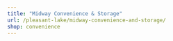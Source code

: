 ```yaml
---
title: "Midway Convenience & Storage"
url: /pleasant-lake/midway-convenience-and-storage/
shop: convenience
---
```

